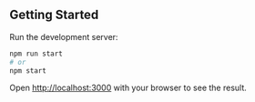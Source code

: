 ## Getting Started

Run the development server:

```bash
npm run start
# or
npm start
```

Open [http://localhost:3000](http://localhost:3000) with your browser to see the result.
